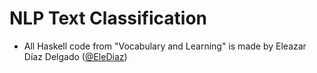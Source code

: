 # NLP Text Classification
- All Haskell code from "Vocabulary and Learning" is made by Eleazar Díaz Delgado ([@EleDiaz](https://github.com/EleDiaz))
